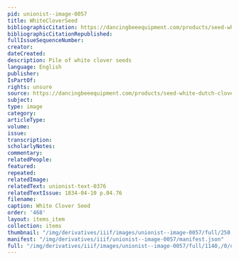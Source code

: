 ```yaml
---
pid: unionist--image-0057
title: WhiteCloverSeed
bibliographicCitation: https://dancingbeeequipment.com/products/seed-white-dutch-clover
bibliographicCitationRepublished: 
fullIssueSequenceNumber: 
creator: 
dateCreated: 
description: Pile of white clover seeds
language: English
publisher: 
IsPartOf: 
rights: unsure
source: https://dancingbeeequipment.com/products/seed-white-dutch-clover
subject: 
type: image
category: 
articleType: 
volume: 
issue: 
transcription: 
scholarlyNotes: 
commentary: 
relatedPeople: 
featured: 
repeated: 
relatedImage: 
relatedText: unionist-text-0376
relatedTextIssue: 1834-04-10 p.04.76
filename: 
caption: White Clover Seed
order: '468'
layout: items_item
collection: items
thumbnail: "/img/derivatives/iiif/images/unionist--image-0057/full/250,/0/default.jpg"
manifest: "/img/derivatives/iiif/unionist--image-0057/manifest.json"
full: "/img/derivatives/iiif/images/unionist--image-0057/full/1140,/0/default.jpg"
---
```

